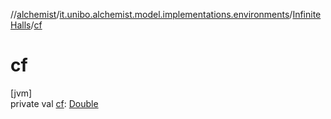 //[alchemist](../../../index.md)/[it.unibo.alchemist.model.implementations.environments](../index.md)/[InfiniteHalls](index.md)/[cf](cf.md)

# cf

[jvm]\
private val [cf](cf.md): [Double](https://kotlinlang.org/api/latest/jvm/stdlib/kotlin/-double/index.html)
